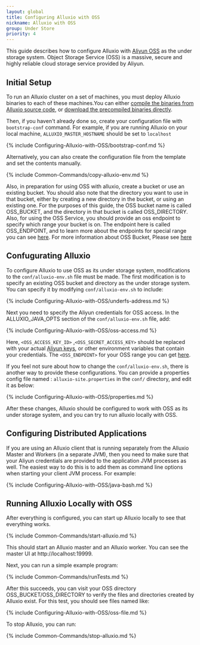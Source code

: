```yaml
---
layout: global
title: Configuring Alluxio with OSS
nickname: Alluxio with OSS
group: Under Store
priority: 4
---
```


This guide describes how to configure Alluxio with [Aliyun OSS](http://www.aliyun.com/product/oss/?lang=en) as the under storage system. Object Storage Service (OSS) is a massive, secure and highly reliable cloud storage service provided by Aliyun.

## Initial Setup

To run an Alluxio cluster on a set of machines, you must deploy Alluxio binaries to each of these machines.You can either [compile the binaries from Alluxio source code](http://alluxio.org/documentation/master/Building-Alluxio-Master-Branch.html), or [download the precompiled binaries directly](http://alluxio.org/documentation/master/Running-Alluxio-Locally.html).

Then, if you haven't already done so, create your configuration file with `bootstrap-conf` command.
For example, if you are running Alluxio on your local machine, `ALLUXIO_MASTER_HOSTNAME` should be set to `localhost`

{% include Configuring-Alluxio-with-OSS/bootstrap-conf.md %}

Alternatively, you can also create the configuration file from the template and set the contents manually. 

{% include Common-Commands/copy-alluxio-env.md %}

Also, in preparation for using OSS with alluxio, create a bucket or use an existing bucket. You should also note that the directory you want to use in that bucket, either by creating a new directory in the bucket, or using an existing one. For the purposes of this guide, the OSS bucket name is called OSS_BUCKET, and the directory in that bucket is called OSS_DIRECTORY. Also, for using the OSS Service, you should provide an oss endpoint to specify which range your bucket is on. The endpoint here is called OSS_ENDPOINT, and to learn more about the endpoints for special range you can see [here](http://intl.aliyun.com/docs#/pub/oss_en_us/product-documentation/domain-region). For more information about OSS Bucket, Please see [here](http://intl.aliyun.com/docs#/pub/oss_en_us/product-documentation/function&bucket)

## Confugurating Alluxio

To configure Alluxio to use OSS as its under storage system, modifications to the `conf/alluxio-env.sh` file must be made. The first modification is to specify an existing OSS bucket and directory as the under storage system. You can specify it by modifying `conf/alluxio-env.sh` to include:

{% include Configuring-Alluxio-with-OSS/underfs-address.md %}
    
Next you need to specify the Aliyun credentials for OSS access. In the ALLUXIO_JAVA_OPTS section of the `conf/alluxio-env.sh` file, add:

{% include Configuring-Alluxio-with-OSS/oss-access.md %}
    
Here, `<OSS_ACCESS_KEY_ID>` ,`<OSS_SECRET_ACCESS_KEY>` should be replaced with your actual [Aliyun keys](https://ak-console.aliyun.com/#/accesskey), or other environment variables that contain your credentials. The `<OSS_ENDPOINT>` for your OSS range you can get [here](http://intl.aliyun.com/docs#/pub/oss_en_us/product-documentation/domain-region). 

If you feel not sure about how to change the `conf/alluxio-env.sh`, there is another way to provide these configurations. You can provide a properties config file named : `alluxio-site.properties` in the `conf/` directory, and edit it as below:

{% include Configuring-Alluxio-with-OSS/properties.md %}

After these changes, Alluxio should be configured to work with OSS as its under storage system, and you can try to run alluxio locally with OSS.

## Configuring Distributed Applications

If you are using an Alluxio client that is running separately from the Alluxio Master and Workers (in a separate JVM), then you need to make sure that your Aliyun credentials are provided to the application JVM processes as well. The easiest way to do this is to add them as command line options when starting your client JVM process. For example:

{% include Configuring-Alluxio-with-OSS/java-bash.md %}

## Running Alluxio Locally with OSS

After everything is configured, you can start up Alluxio locally to see that everything works.

{% include Common-Commands/start-alluxio.md %}
    
This should start an Alluxio master and an Alluxio worker. You can see the master UI at http://localhost:19999.

Next, you can run a simple example program:

{% include Common-Commands/runTests.md %}
    
After this succeeds, you can visit your OSS directory OSS_BUCKET/OSS_DIRECTORY to verify the files and directories created by Alluxio exist. For this test, you should see files named like:

{% include Configuring-Alluxio-with-OSS/oss-file.md %}

To stop Alluxio, you can run:

{% include Common-Commands/stop-alluxio.md %}
